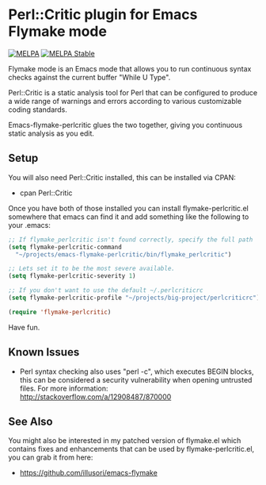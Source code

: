 Perl::Critic plugin for Emacs Flymake mode
==========================================

[![MELPA](https://melpa.org/packages/flymake-perlcritic-badge.svg)](https://melpa.org/#/flymake-perlcritic)
[![MELPA Stable](https://stable.melpa.org/packages/flymake-perlcritic-badge.svg)](https://stable.melpa.org/#/flymake-perlcritic)

Flymake mode is an Emacs mode that allows you to run continuous
syntax checks against the current buffer "While U Type".

Perl::Critic is a static analysis tool for Perl that can be
configured to produce a wide range of warnings and errors
according to various customizable coding standards.

Emacs-flymake-perlcritic glues the two together, giving you continuous
static analysis as you edit.

Setup
-----

You will also need Perl::Critic installed, this can be installed
via CPAN:

 * cpan Perl::Critic

Once you have both of those installed you can install
flymake-perlcritic.el somewhere that emacs can find it and add
something like the following to your .emacs:

```lisp
;; If flymake_perlcritic isn't found correctly, specify the full path
(setq flymake-perlcritic-command
  "~/projects/emacs-flymake-perlcritic/bin/flymake_perlcritic")

;; Lets set it to be the most severe available.
(setq flymake-perlcritic-severity 1)

;; If you don't want to use the default ~/.perlcriticrc
(setq flymake-perlcritic-profile "~/projects/big-project/perlcriticrc")

(require 'flymake-perlcritic)
```

Have fun.


Known Issues
------------

 * Perl syntax checking also uses "perl -c", which executes BEGIN blocks, this can
   be considered a security vulnerability when opening untrusted files.
   For more information: http://stackoverflow.com/a/12908487/870000

See Also
--------

You might also be interested in my patched version of flymake.el
which contains fixes and enhancements that can be used by flymake-perlcritic.el,
you can grab it from here:

 * https://github.com/illusori/emacs-flymake

